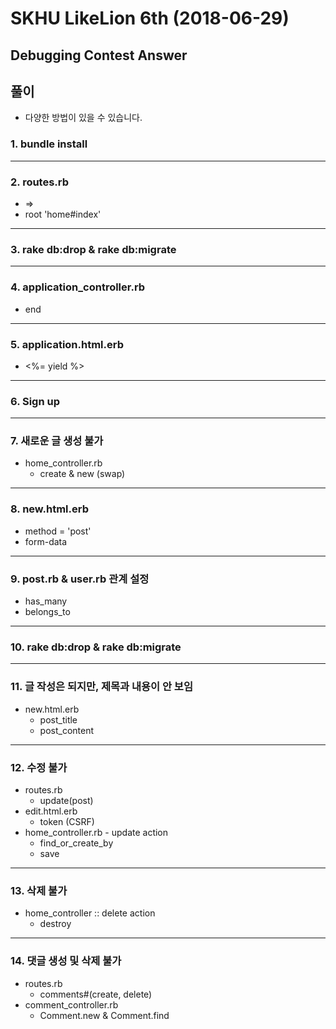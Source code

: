 # SKHU LikeLion 6th (2018-06-29)
## Debugging Contest Answer

## 풀이
* 다양한 방법이 있을 수 있습니다.

### 1. bundle install

---

### 2. routes.rb
* =>
* root 'home#index'

---

### 3. rake db:drop & rake db:migrate

---

### 4. application_controller.rb
* end

---

### 5. application.html.erb
* <%= yield %>

---

### 6. Sign up

---

### 7. 새로운 글 생성 불가
* home_controller.rb
    * create & new (swap)

---

### 8. new.html.erb
* method = 'post'
* form-data

---

### 9. post.rb & user.rb 관계 설정
* has_many
* belongs_to

---

### 10. rake db:drop & rake db:migrate

---

### 11. 글 작성은 되지만, 제목과 내용이 안 보임
* new.html.erb
    * post_title
    * post_content

---

### 12. 수정 불가
* routes.rb
    * update(post)
* edit.html.erb
    * token (CSRF)
* home_controller.rb - update action
    * find_or_create_by
    * save

---

### 13. 삭제 불가
* home_controller :: delete action
    * destroy

---

### 14. 댓글 생성 및 삭제 불가
* routes.rb
    * comments#(create, delete)
* comment_controller.rb
    * Comment.new & Comment.find
